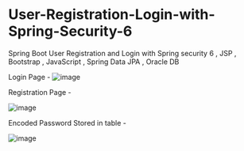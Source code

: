# User-Registration-Login-with-Spring-Security-6
Spring Boot User Registration and Login with Spring security 6 , JSP , Bootstrap , JavaScript , Spring Data JPA , Oracle DB

Login Page - 
![image](https://github.com/PPC2001/User-Registration-Login-with-Spring-Security-6/assets/107803628/671a5fe2-b984-4bad-90b0-66ab33b60a28)

Registration Page - 

![image](https://github.com/PPC2001/User-Registration-Login-with-Spring-Security-6/assets/107803628/acb0d504-ac66-4239-a793-c6992097b057)

Encoded Password Stored in table - 

![image](https://github.com/PPC2001/User-Registration-Login-with-Spring-Security-6/assets/107803628/067ad01b-91a3-493e-ba8a-d694acebbf02)


  

